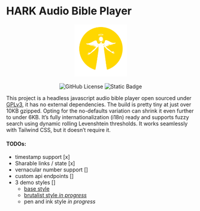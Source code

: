 # HARK Audio Bible Player 

<p align="center">
<img src="./src/demo/angel.svg" height="140px" width="140px">
</p>

<div align="center">

![GitHub License](https://img.shields.io/github/license/digitalbiblesociety/browserbible-3?color=gold)
![Static Badge](https://img.shields.io/badge/HARKv1-Holy_Audio_Resource_Kit-gold)

</div>

This project is a headless javascript audio bible player open sourced under [GPLv3](./LICENSE), it has no external dependencies. The build is pretty tiny at just over 10KB gzipped. Opting for the no-defaults variation can shrink it even further to under 6KB. It’s fully internationalization (i18n) ready and supports fuzzy search using dynamic rolling Levenshtein thresholds. It works seamlessly with Tailwind CSS, but it doesn’t require it.

#### TODOs:
- timestamp support [x]
- Sharable links / state [x]
- vernacular number support []
- custom api endpoints []
- 3 demo styles []
    - [base style](./src/demo/modern-theme.html)
    - [brutalist style *in progress*]('./src/demo/brutalist-theme.html')
    - pen and ink style *in progress*